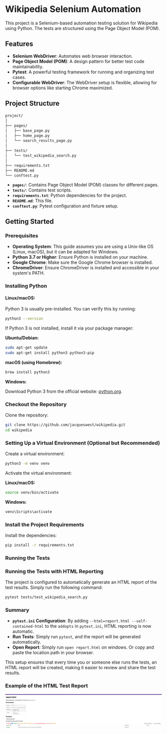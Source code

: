 # Wikipedia Selenium Automation

This project is a Selenium-based automation testing solution for Wikipedia using Python. The tests are structured using the Page Object Model (POM).

## Features

- **Selenium WebDriver**: Automates web browser interaction.
- **Page Object Model (POM)**: A design pattern for better test code maintainability.
- **Pytest**: A powerful testing framework for running and organizing test cases.
- **Configurable WebDriver**: The WebDriver setup is flexible, allowing for browser options like starting Chrome maximized.

## Project Structure

```plaintext
project/
│
├── pages/
│   ├── base_page.py
│   ├── home_page.py
│   └── search_results_page.py
│
├── tests/
│   └── test_wikipedia_search.py
│
├── requirements.txt
├── README.md
└── conftest.py
```

- **`pages/`**: Contains Page Object Model (POM) classes for different pages.
- **`tests/`**: Contains test scripts.
- **`requirements.txt`**: Python dependencies for the project.
- **`README.md`**: This file.
- **`conftest.py`**: Pytest configuration and fixture setup.

## Getting Started

### Prerequisites

- **Operating System**: This guide assumes you are using a Unix-like OS (Linux, macOS), but it can be adapted for Windows.
- **Python 3.7 or Higher**: Ensure Python is installed on your machine.
- **Google Chrome**: Make sure the Google Chrome browser is installed.
- **ChromeDriver**: Ensure ChromeDriver is installed and accessible in your system's PATH.

### Installing Python

#### Linux/macOS:

Python 3 is usually pre-installed. You can verify this by running:

```bash
python3 --version
```
If Python 3 is not installed, install it via your package manager:

**Ubuntu/Debian:**

```bash
sudo apt-get update
sudo apt-get install python3 python3-pip
```
**macOS (using Homebrew):**

```bash
brew install python3
```
**Windows:**

Download Python 3 from the official website: [python.org](https://www.python.org/).

### Checkout the Repository

Clone the repository:

```bash
git clone https://github.com/jacqueswest/wikipedia.git
cd wikipedia
```
### Setting Up a Virtual Environment (Optional but Recommended)

Create a virtual environment:

```bash
python3 -m venv venv
```
Activate the virtual environment:

**Linux/macOS:**

```bash
source venv/bin/activate
```
**Windows:**

```bash
venv\Scripts\activate
```
### Install the Project Requirements

Install the dependencies:

```bash
pip install -r requirements.txt
```
### Running the Tests

### Running the Tests with HTML Reporting

The project is configured to automatically generate an HTML report of the test results. Simply run the following command:

```bash
pytest tests/test_wikipedia_search.py
```


### Summary

- **`pytest.ini` Configuration**: By adding `--html=report.html --self-contained-html` to the `addopts` in `pytest.ini`, HTML reporting is now automatic.
- **Run Tests**: Simply run `pytest`, and the report will be generated automatically.
- **Open Report**: Simply run `open report.html` on windows. Or copy and paste the location path in your browser.


This setup ensures that every time you or someone else runs the tests, an HTML report will be created, making it easier to review and share the test results.

### Example of the HTML Test Report

![html_report.png](images%2Fhtml_report.png)